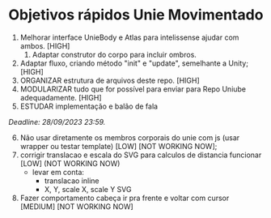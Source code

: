 # Objetivos rápidos Unie Movimentado
1. Melhorar interface UnieBody e Atlas para intelissense ajudar com ambos. \[HIGH]
   1. Adaptar construtor do corpo para incluir ombros.
2. Adaptar fluxo, criando método "init" e "update", semelhante a Unity; \[HIGH]
3. ORGANIZAR estrutura de arquivos deste repo. \[HIGH]
4. MODULARIZAR tudo que for possível para enviar para Repo Uniube adequadamente. \[HIGH]
5. ESTUDAR implementação e balão de fala

_Deadline: 28/09/2023 23:59._

6. Não usar diretamente os membros corporais do unie com js (usar wrapper ou testar template) \[LOW] \[NOT WORKING NOW];
7. corrigir translacao e escala do SVG para calculos de distancia funcionar \[LOW] (NOT WORKING NOW)
	- levar em conta:
      - translacao inline
      - X, Y, scale X, scale Y SVG
8. Fazer comportamento cabeça ir pra frente e voltar com cursor \[MEDIUM] [NOT WORKING NOW]